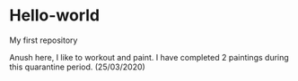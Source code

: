 # Hello-world
My first repository 

Anush here, I like to workout and paint.
I have completed 2 paintings during this quarantine period. (25/03/2020)
